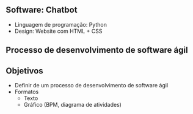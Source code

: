 ## Software: Chatbot
* Linguagem de programação: Python
* Design: Website com HTML + CSS

## Processo de desenvolvimento de software ágil
## Objetivos
* Definir de um processo de desenvolvimento de software ágil
* Formatos
  * Texto
  * Gráfico (BPM, diagrama de atividades)
